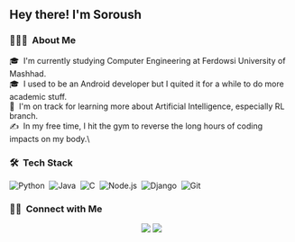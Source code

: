 <!-- ![my banner](https://media-exp1.licdn.com/dms/image/D4E16AQGObPccKIqEDw/profile-displaybackgroundimage-shrink_350_1400/0/1670265240215?e=1675900800&v=beta&t=lh5EoFvDYm-dE7kN2HQuc78BReqmLsrDasd2EQkaIIo)
 -->
<!-- <img alt="Night Coding" src="./assets/Hand%20Wave.gif" width='40' align="left"/><h2>Hey there! I'm Soroush</h2> -->

## Hey there! I'm Soroush

### 👨🏻‍💻 &nbsp;About Me

🎓 &nbsp;I'm currently studying Computer Engineering at Ferdowsi University of Mashhad.\
🎓 &nbsp;I used to be an Android developer but I quited it for a while to do more academic stuff.\
🌱 &nbsp;I'm on track for learning more about Artificial Intelligence, especially RL branch.\
✍️ &nbsp;In my free time, I hit the gym to reverse the long hours of coding impacts on my body.\
<!-- 📄 &nbsp;Please have a look at my [Résumé](https://www.adityavsingh.com/resume.html) for more details about me. I'm open to feedback and suggestions! -->

<!-- <img alt="Night Coding" src="https://raw.githubusercontent.com/AVS1508/AVS1508/master/assets/Night-Coding.gif" align="right"/> -->

### 🛠 &nbsp;Tech Stack

![Python](https://img.shields.io/badge/-Python-05122A?style=flat&logo=python)&nbsp;
![Java](https://img.shields.io/badge/-Java-05122A?style=flat&logo=Java&logoColor=FFA518)&nbsp;
![C](https://img.shields.io/badge/-C-05122A?style=flat&logo=C&logoColor=A8B9CC)&nbsp;
![Node.js](https://img.shields.io/badge/-Node.js-05122A?style=flat&logo=node.js)&nbsp;
![Django](https://img.shields.io/badge/-Django-05122A?style=flat&logo=django&logoColor=092E20)&nbsp;
![Git](https://img.shields.io/badge/-Git-05122A?style=flat&logo=git)&nbsp;

<!-- ### ⚙️ &nbsp;GitHub Analytics

<p align="center">
<a href="https://github.com/soroush-bn">
  <img height="180em" src="https://github-readme-stats-eight-theta.vercel.app/api?username=soroush-bn&show_icons=true&theme=algolia&include_all_commits=true&count_private=true"/>
  <img height="180em" src="https://github-readme-stats-eight-theta.vercel.app/api/top-langs/?username=soroush-bn&layout=compact&langs_count=8&theme=algolia"/>
</a>
</p> -->

### 🤝🏻 &nbsp;Connect with Me

<p align="center">
<a href="https://linkedin.com/in/soroushbaghernezhad"><img src="https://img.shields.io/badge/-Soroush%20Baghernezhad-0077B5?style=flat&logo=Linkedin&logoColor=white"/></a>
<a href="mailto:soroush.baghernezhad3@gmail.com"><img src="https://img.shields.io/badge/-soroushbaghernezhad3@gmail.com-D14836?style=flat&logo=Gmail&logoColor=white"/></a>
</p>
